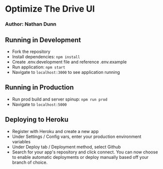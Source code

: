 # Optimize The Drive UI
### Author: Nathan Dunn


## Running in Development
* Fork the repository
* Install dependencies: `npm install`
* Create .env.development file and reference .env.example
* Run application: `npm start`
* Navigate to `localhost:3000` to see application running

## Running in Production
* Run prod build and server spinup: `npm run prod`
* Navigate to `localhost:5000`

## Deploying to Heroku
* Register with Heroku and create a new app
* Under Settings / Config vars, enter your production environment variables
* Under Deploy tab / Deployment method, select Github
* Search for your app's repository and click connect. You can now choose to enable automatic deployments or deploy manually based off your branch of choice.